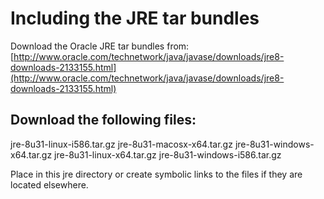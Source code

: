 # Including the JRE tar bundles

Download the Oracle JRE tar bundles from: [http://www.oracle.com/technetwork/java/javase/downloads/jre8-downloads-2133155.html](http://www.oracle.com/technetwork/java/javase/downloads/jre8-downloads-2133155.html)

## Download the following files:

jre-8u31-linux-i586.tar.gz
jre-8u31-macosx-x64.tar.gz
jre-8u31-windows-x64.tar.gz
jre-8u31-linux-x64.tar.gz
jre-8u31-windows-i586.tar.gz

Place in this jre directory or create symbolic links to the files if they are located elsewhere.